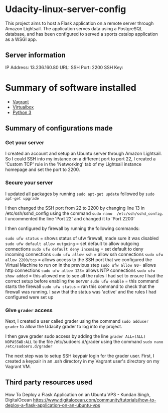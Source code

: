 # Udacity-linux-server-config

This project aims to host a Flask application on a remote server through Amazon Lightsail. The application serves data using a PostgreSQL database, and has been configured to served a sports catalop application as a WSGI app.

## Server information

IP Address: 13.236.160.80
URL: 
SSH Port: 2200
SSH Key: 

# Summary of software installed



* [Vagrant](https://www.vagrantup.com/downloads.html)
* [Virtualbox](https://www.virtualbox.org/wiki/Download_Old_Builds_5_1)
* [Python 3](https://www.python.org/downloads/)

## Summary of configurations made

### Get your server

I created an account and setup an Ubuntu server through Amazon Lightsail. So I could SSH into my instance on a different port to port 22, I created a 'Custom TCP' rule in the 'Networking' tab of my Lightsail instance homepage and set the port to 2200.

### Secure your server

I updated all packages by running `sudo apt-get update` followed by `sudo apt-get upgrade`

I then changed the SSH port from 22 to 2200 by changing line 13 in /etc/ssh/sshd_config using the command `sudo nano  /etc/ssh/sshd_config`. I uncommented the line 'Port 22' and changed it to 'Port 2200'

I then configured by firewall by running the following commands:

`sudo ufw status` = shows status of ufw firewall, made sure it was disabled
`sudo ufw default allow outgoing` = set default to allow outgoing connections
`sudo ufw default deny incoming` = set default to deny incoming connections
`sudo ufw allow ssh` = allow ssh connections
`sudo ufw allow 2200/tcp` = allows access to the SSH port that we configured the Virtual Machine to run on in the previous step
`sudo ufw allow 80`= allows http connections
`sudo ufw allow 123`= allows NTP connections
`sudo ufw show added` = this allowed me to see all the rules I had set to ensure I had the correct setup before enabling the server
`sudo ufw enable` = this command starts the firewall
`sudo ufw status` = ran this command to check that the firewall was running. I saw that the status was 'active' and the rules I had configured were set up

### Give `grader` access

Next, I created a user called grader using the command `sudo adduser grader` to allow the Udacity grader to log into my project.

I then gave grader sudo access by adding the line `grader ALL=(ALL) NOPASSWD:ALL` to the file /etc/sudoers.d/grader using the command `sudo nano /etc/sudoers.d/grader`

The next step was to setup SSH keypair login for the grader user. First, I created a keypair in an .ssh directory in my Vagrant user's directory on my Vagrant VM. 






## Third party resources used

How To Deploy a Flask Application on an Ubuntu VPS - Kundan Singh, DigitalOcean
https://www.digitalocean.com/community/tutorials/how-to-deploy-a-flask-application-on-an-ubuntu-vps
